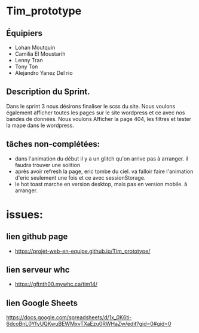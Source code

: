 # Tim_prototype

## Équipiers

- Lohan Moutquin
- Camilia El Moustarih
- Lenny Tran
- Tony Ton
- Alejandro Yanez Del rio

## Description du Sprint.

Dans le sprint 3 nous désirons finaliser le scss du site. Nous voulons également afficher toutes les pages sur le site wordpress et ce avec nos bandes de données. Nous voulons Afficher la page 404, les filtres et tester la mape dans le wordpress.

## tâches non-complétées:

- dans l'animation du début il y a un glitch qu'on arrive pas à arranger. il faudra trouver une solition
- après avoir refresh la page, eric tombe du ciel. va falloir faire l'animation d'eric seulement une fois et ce
  avec sessionStorage.
- le hot toast marche en version desktop, mais pas en version mobile. à arranger.

# issues:

## lien github page

- https://projet-web-en-equipe.github.io/Tim_prototype/

## lien serveur whc

- https://gftnth00.mywhc.ca/tim14/

## lien Google Sheets

https://docs.google.com/spreadsheets/d/1x_0K6ti-6dcoBnL0YfyUQKwuBEWMxvTXaEzu0RWHaZw/edit?gid=0#gid=0
